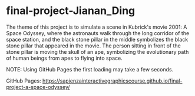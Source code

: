 # final-project-Jianan_Ding

The theme of this project is to simulate a scene in Kubrick's movie 2001: A Space 
Odyssey, where the astronauts walk through the long corridor of the space station, 
and the black stone pillar in the middle symbolizes the black stone pillar that 
appeared in the movie. The person sitting in front of the stone pillar is moving the 
skull of an ape, symbolizing the evolutionary path of human beings from apes to 
flying into space.

NOTE: Using GitHub Pages the first loading may take a few seconds.

GitHub Pages: https://sapienzainteractivegraphicscourse.github.io/final-project-a-space-odyssey/

